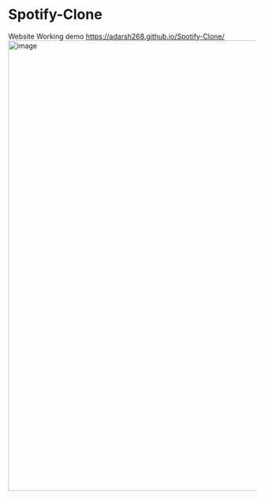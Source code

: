 # Spotify-Clone
Website
Working demo 
https://adarsh268.github.io/Spotify-Clone/
<img width="914" alt="image" src="https://github.com/adarsh268/Spotify-Clone/assets/109815491/9dde26b2-9c03-473f-b900-26781b220fea">

